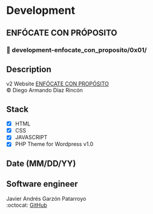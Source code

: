 # Development
## ENFÓCATE CON PRÓPOSITO
### :open_file_folder: development-enfocate_con_proposito/0x01/

## Description
v2 Website [ENFÓCATE CON PROPÓSITO](http://www.enfocateconproposito.org)  
:copyright: Diego Armando Díaz Rincón

## Stack
* [x] HTML
* [X] CSS
* [X] JAVASCRIPT
* [X] PHP
Theme for Wordpress v1.0

## Date (MM/DD/YY)

## Software engineer
Javier Andrés Garzón Patarroyo  
:octocat: [GitHub](https://github.com/javierandresgp/)